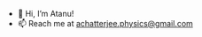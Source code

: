 - 👋 Hi, I’m Atanu!
- 📫 Reach me at achatterjee.physics@gmail.com

<!---
AtanuChatterjee/AtanuChatterjee is a ✨ special ✨ repository because its `README.md` (this file) appears on your GitHub profile.
You can click the Preview link to take a look at your changes.
--->
